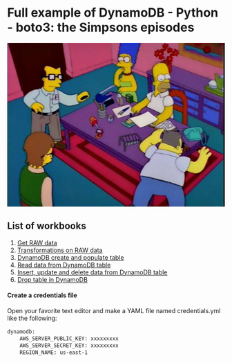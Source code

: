 # Full example of DynamoDB - Python - boto3: the Simpsons episodes

![Homer VS Bill Gates](https://github.com/simboli/DynamoDB-Simpsons-episodes-full-example/raw/main/00.Media/Homer.jpeg)

## List of workbooks
001. [Get RAW data](https://github.com/simboli/DynamoDB-Simpsons-episodes-full-example/blob/main/001.%20Get%20raw%20data.ipynb)
002. [Transformations on RAW data](https://github.com/simboli/DynamoDB-Simpsons-episodes-full-example/blob/main/002.%20Transformations%20on%20RAW%20data.ipynb)
003. [DynamoDB create and populate table](https://github.com/simboli/DynamoDB-Simpsons-episodes-full-example/blob/main/003.%20DynamoDB%20create%20and%20populate%20table.ipynb)
004. [Read data from DynamoDB table](https://github.com/simboli/DynamoDB-Simpsons-episodes-full-example/blob/main/004.%20Read%20data%20from%20DynamoDB%20table.ipynb)
005. [Insert, update and delete data from DynamoDB table](https://github.com/simboli/DynamoDB-Simpsons-episodes-full-example/blob/main/005.%20Insert%2C%20update%20and%20delete%20data%20from%20DynamoDB%20table.ipynb)
006. [Drop table in DynamoDB](https://github.com/simboli/DynamoDB-Simpsons-episodes-full-example/blob/main/006.%20Drop%20table%20in%20DynamoDB.ipynb)


#### Create a credentials file
Open your favorite text editor and make a YAML file named credentials.yml like the following:

    dynamodb:
        AWS_SERVER_PUBLIC_KEY: xxxxxxxxx
        AWS_SERVER_SECRET_KEY: xxxxxxxxx
        REGION_NAME: us-east-1

